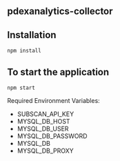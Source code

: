 ## pdexanalytics-collector

## Installation

`npm install`

## To start the application

`npm start`

Required Environment Variables:

* SUBSCAN_API_KEY
* MYSQL_DB_HOST
* MYSQL_DB_USER
* MYSQL_DB_PASSWORD
* MYSQL_DB
* MYSQL_DB_PROXY